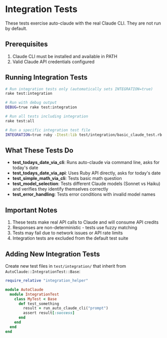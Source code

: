 # Integration Tests

These tests exercise auto-claude with the real Claude CLI. They are not run by default.

## Prerequisites

1. Claude CLI must be installed and available in PATH
2. Valid Claude API credentials configured

## Running Integration Tests

```bash
# Run integration tests only (automatically sets INTEGRATION=true)
rake test:integration

# Run with debug output
DEBUG=true rake test:integration

# Run all tests including integration
rake test:all

# Run a specific integration test file
INTEGRATION=true ruby -Itest:lib test/integration/basic_claude_test.rb
```

## What These Tests Do

- **test_todays_date_via_cli**: Runs auto-claude via command line, asks for today's date
- **test_todays_date_via_api**: Uses Ruby API directly, asks for today's date  
- **test_simple_math_via_cli**: Tests basic math question
- **test_model_selection**: Tests different Claude models (Sonnet vs Haiku) and verifies they identify themselves correctly
- **test_error_handling**: Tests error conditions with invalid model names

## Important Notes

1. These tests make real API calls to Claude and will consume API credits
2. Responses are non-deterministic - tests use fuzzy matching
3. Tests may fail due to network issues or API rate limits
4. Integration tests are excluded from the default test suite

## Adding New Integration Tests

Create new test files in `test/integration/` that inherit from `AutoClaude::IntegrationTest::Base`:

```ruby
require_relative "integration_helper"

module AutoClaude
  module IntegrationTest
    class MyTest < Base
      def test_something
        result = run_auto_claude_cli("prompt")
        assert result[:success]
      end
    end
  end
end
```